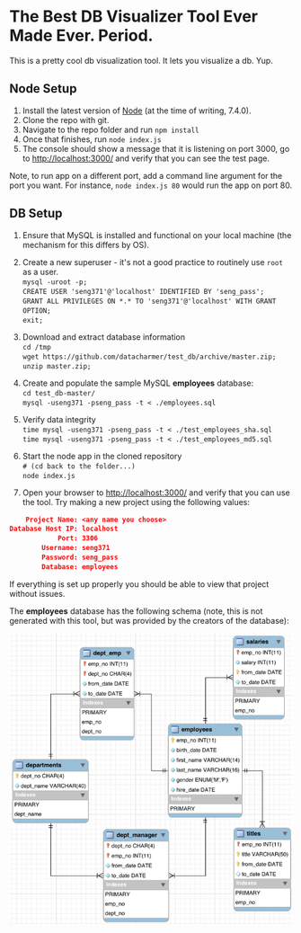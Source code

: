 # The Best DB Visualizer Tool Ever Made Ever. Period.

This is a pretty cool db visualization tool. It lets you visualize a db. Yup.

## Node Setup

1. Install the latest version of [Node](https://nodejs.org/) (at the time of writing, 7.4.0).
2. Clone the repo with git.
3. Navigate to the repo folder and run `npm install`
4. Once that finishes, run `node index.js`
5. The console should show a message that it is listening on port 3000, go to <http://localhost:3000/> and verify that you can see the test page.

Note, to run app on a different port, add a command line argument for the port you want. For instance, `node index.js 80` would run the app on port 80.

## DB Setup

1. Ensure that MySQL is installed and functional on your local machine (the mechanism for this differs by OS).

2. Create a new superuser - it's not a good practice to routinely use `root` as a user.<br>
  `mysql -uroot -p;`<br>
  `CREATE USER 'seng371'@'localhost' IDENTIFIED BY 'seng_pass';`<br>
  `GRANT ALL PRIVILEGES ON *.* TO 'seng371'@'localhost' WITH GRANT OPTION;`<br>
  `exit;`

3. Download and extract database information<br>
  `cd /tmp`<br>
  `wget https://github.com/datacharmer/test_db/archive/master.zip;`<br>
  `unzip master.zip;`

4. Create and populate the sample MySQL **employees** database:<br>
  `cd test_db-master/`<br>
  `mysql -useng371 -pseng_pass -t < ./employees.sql`

5. Verify data integrity<br>
  `time mysql -useng371 -pseng_pass -t < ./test_employees_sha.sql`<br>
  `time mysql -useng371 -pseng_pass -t < ./test_employees_md5.sql`

6. Start the node app in the cloned repository<br>
  `# (cd back to the folder...)`<br>
  `node index.js`

7. Open your browser to <http://localhost:3000/> and verify that you can use the tool. Try making a new project using the following values:

```json
    Project Name: <any name you choose>
Database Host IP: localhost
            Port: 3306
        Username: seng371
        Password: seng_pass
        Database: employees
```

If everything is set up properly you should be able to view that project without issues.

The **employees** database has the following schema (note, this is not generated with this tool, but was provided by the creators of the database):

![](media/employees-schema.png)
